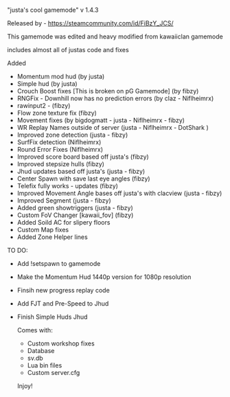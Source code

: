 "justa's cool gamemode" v 1.4.3

Released by - https://steamcommunity.com/id/FiBzY_JCS/ 

This gamemode was edited and heavy modified from kawaiiclan gamemode

includes almost all of justas code and fixes

Added
- Momentum mod hud (by justa)
- Simple hud (by justa)
- Crouch Boost fixes [This is broken on pG Gamemode] (by fibzy)
- RNGFix - Downhill now has no prediction errors (by claz - Niflheimrx)
- rawinput2 - (fibzy)
- Flow zone texture fix (fibzy)
- Movement fixes  (by bigdogmatt - justa - Niflheimrx - fibzy)
- WR Replay Names outside of server (justa - Niflheimrx - DotShark )
- Improved zone detection (justa - fibzy)
- SurfFix detection (Niflheimrx)
- Round Error Fixes (Niflheimrx)
- Improved score board based off justa's (fibzy)
- Improved stepsize hulls (fibzy)
- Jhud updates based off justa's (justa - fibzy)
- Center Spawn with save last eye angles (fibzy)
- Telefix fully works - updates (fibzy)
- Improved Movement Angle bases off justa's with clacview (justa - fibzy)
- Improved Segment  (justa - fibzy)
- Added green showtriggers (justa - fibzy)
- Custom FoV Changer [kawaii_fov] (fibzy)
- Added Soild AC for slipery floors
- Custom Map fixes
- Added Zone Helper lines

TO DO:

- Add !setspawn to gamemode
- Make the Momentum Hud 1440p version for 1080p resolution
- Finsih new progress replay code
- Add FJT and Pre-Speed to Jhud
- Finish Simple Huds Jhud
    
  Comes with:

  - Custom workshop fixes
  - Database
  - sv.db
  - Lua bin files
  - Custom server.cfg

  Injoy!
